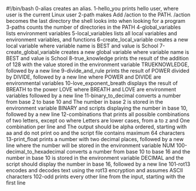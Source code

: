 #!/bin/bash
0-alias creates an alias.
1-hello_you prints hello user, where user is the current Linux user
2-path makes Add /action to the PATH. /action becomes the last directory the shell looks into when looking for a program
3-paths counts the number of directories in the PATH
4-global_variables lists environment variables
5-local_variables lists all local variables and environment variables, and functions
6-create_local_variable creates a new local variable where variable name is BEST and value is School
7-create_global_variable creates a new global variable where variable name is BEST and value is School
8-true_knowledge prints the result of the addition of 128 with the value stored in the environment variable TRUEKNOWLEDGE, followed by a new line
9-divide_and_rule prints the result of POWER divided by DIVIDE, followed by a new line where POWER and DIVIDE are environmental variables
10-love_exponent_breath displays the result of BREATH to the power LOVE where BREATH and LOVE are environment variables followed by a new line
11-binary_to_decimal converts a number from base 2 to base 10 and The number in base 2 is stored in the environment variable BINARY and scripts displaying the number in base 10, followed by a new line
12-combinations that prints all possible combinations of two letters, except oo where Letters are lower cases, from a to z and One combination per line and The output should be alpha ordered, starting with aa and do not print oo and the script file contains maximum 64 characters
13-print_float prints a number with two decimal places, followed by a new line where the number will be stored in the environment variable NUM
100-decimal_to_hexadecimal converts a number from base 10 to base 16 and the number in base 10 is stored in the environment variable DECIMAL and the script should display the number in base 16, followed by a new line
101-rot13 encodes and decodes text using the rot13 encryption and assumes ASCII characters
102-odd prints every other line from the input, starting with the first line 
